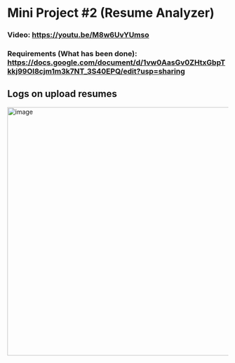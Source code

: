 # Mini Project #2 (Resume Analyzer)
### Video: https://youtu.be/M8w6UvYUmso
### Requirements (What has been done): https://docs.google.com/document/d/1vw0AasGv0ZHtxGbpTkkj99Ol8cjm1m3k7NT_3S40EPQ/edit?usp=sharing

## Logs on upload resumes
<img width="566" alt="image" src="https://github.com/user-attachments/assets/6edf6abc-3a4f-459b-95da-96906ac51c48" />
